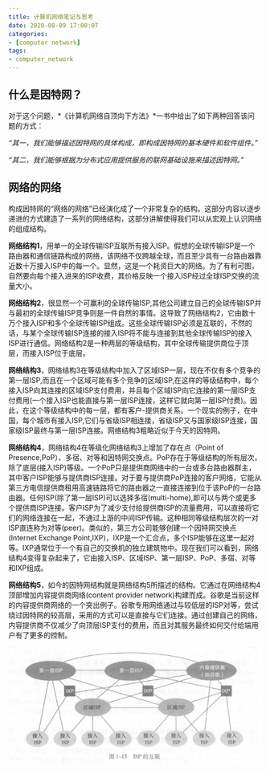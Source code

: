 ```yaml
---
title: 计算机网络笔记与思考
date: 2020-08-09 17:00:07
categories:
- [computer network]
tags:
- computer_network
---
```


## 什么是因特网？

对于这个问题，*《计算机网络自顶向下方法》*一书中给出了如下两种回答该问题的方式：

*“其一，我们能够描述因特网的具体构成，即构成因特网的基本硬件和软件组件。”*

*“其二，我们能够根据为分布式应用提供服务的联网基础设施来描述因特网。”*



## 网络的网络

构成因特网的“网络的网络”已经演化成了一个非常复杂的结构。这部分内容以逐步递进的方式建造了一系列的网络结构，这部分讲解使得我们可以从宏观上认识网络的组成结构。

**网络结构1**，用单一的全球传输ISP互联所有接入ISP。假想的全球传输ISP是一个路由器和通信链路构成的网络，该网络不仅跨越全球，而且至少具有一台路由器靠近数十万接入ISP中的每一个。显然，这是一个耗资巨大的网络。为了有利可图，自然要向每个接入进来的ISP收费，其价格反映一个接入ISP经过全球ISP交换的流量大小。

**网络结构2**，很显然一个可赢利的全球传输ISP,其他公司建立自己的全球传输ISP并与最初的全球传输ISP竞争则是一件自然的事情。这导致了网络结构2，它由数十万个接入ISP和多个全球传输ISP组成。这些全球传输ISP必须是互联的，不然的话，与某个全球传输ISP连接的接入ISP将不能与连接到其他全球传输ISP的接入ISP进行通信。网络结构2是一种两层的等级结构，其中全球传输提供商位于顶层，而接入ISP位于底层。

**网络结构3**，网络结构3在等级结构中加入了区域ISP一层，现在不仅有多个竞争的第一层ISP,而且在一个区域可能有多个竞争的区域ISP,在这样的等级结构中，每个接入ISP向其连接的区域ISP支付费用，并且每个区域ISP向它连接的第一层ISP支付费用(一个接入ISP也能直接与第一层ISP连接，这样它就向第一层ISP付费)。因此，在这个等级结构中的每一层，都有客户-提供商关系。一个现实的例子，在中国，每个城市有接入ISP,它们与省级ISP相连接，省级ISP又与国家级ISP连接，国家级ISP最终与第一层ISP连接。网络结构3粗略近似于今天的因特网。

**网络结构4**，网络结构4在等级化网络结构3上增加了存在点（Point of Presence,PoP）、多宿、对等和因特网交换点。PoP存在于等级结构的所有层次，除了底层(接入ISP)等级。一个PoP只是提供商网络中的一台或多台路由器群主，其中客户ISP能够与提供商ISP连接。对于要与提供商PoP连接的客户网络，它能从第三方电信提供商租用高速链路将它的路由器之一直接连接到位于该PoP的一台路由器。任何ISP(除了第一层ISP)可以选择多宿(multi-home),即可以与两个或更多个提供商ISP连接。客户ISP为了减少支付给提供商ISP的流量费用，可以直接将它们的网络连接在一起，不通过上游的中间ISP传输。这种相同等级结构层次的一对ISP直连称为对等(peer)。类似的，第三方公司能够创建一个因特网交换点(Internet Exchange Point,IXP)，IXP是一个汇合点，多个ISP能够在这里一起对等。IXP通常位于一个有自己的交换机的独立建筑物中。现在我们可以看到，网络结构4变得复杂起来了，它由接入ISP、区域ISP、第一层ISP、PoP、多宿、对等和IXP组成。

**网络结构5**，如今的因特网结构就是网络结构5所描述的结构。它通过在网络结构4顶部增加内容提供商网络(content provider network)构建而成。谷歌是当前这样的内容提供商网络的一个突出例子。谷歌专用网络通过与较低层的ISP对等，尝试绕过因特网的较高层，采用的方式可以是直接与它们连接。通过创建自己的网络，内容提供商不仅减少了向顶层ISP支付的费用，而且对其服务最终如何交付给端用户有了更多的控制。

![ISP的互联](计算机网络笔记与思考/ISP的互联.jpg)


